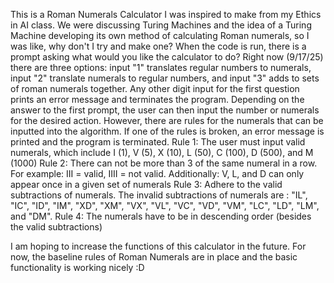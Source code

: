 This is a Roman Numerals Calculator I was inspired to make from my Ethics in AI class. We were discussing Turing Machines and the idea of a Turing Machine developing its own method of calculating Roman numerals, so I was like, why don't I try and make one?
When the code is run, there is a prompt asking what would you like the calculator to do? Right now (9/17/25) there are three options: input "1" translates regular numbers to numerals, input "2" translate numerals to regular numbers, and input "3" adds to sets of roman numerals together. Any other digit input for the first question prints an error message and terminates the program.
Depending on the answer to the first prompt, the user can then input the number or numerals for the desired action. However, there are rules for the numerals that can be inputted into the algorithm. If one of the rules is broken, an error message is printed and the program is terminated.
  Rule 1: The user must input valid numerals, which include I (1), V (5), X (10), L (50), C (100), D (500), and M (1000)
  Rule 2: There can not be more than 3 of the same numeral in a row. For example: III = valid, IIII = not valid. 
          Additionally: V, L, and D can only appear once in a given set of numerals
  Rule 3: Adhere to the valid subtractions of numerals. The invalid subtractions of numerals are : "IL", "IC", "ID", "IM", "XD", "XM", "VX", "VL", "VC", "VD", "VM", "LC", "LD", "LM", and "DM". 
  Rule 4: The numerals have to be in descending order (besides the valid subtractions)

I am hoping to increase the functions of this calculator in the future. For now, the baseline rules of Roman Numerals are in place and the basic functionality is working nicely :D
